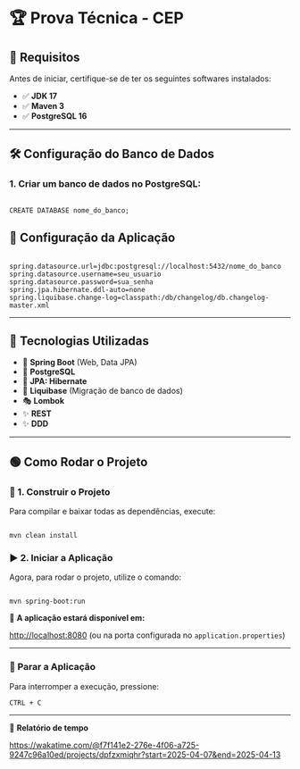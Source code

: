 <h1>🏆 Prova Técnica - CEP</h1>

<h2>📌 Requisitos</h2>

<p>Antes de iniciar, certifique-se de ter os seguintes softwares instalados:</p>

<ul>
    <li>✅ <b>JDK 17</b></li>
    <li>✅ <b>Maven 3</b></li>
    <li>✅ <b>PostgreSQL 16</b></li>
</ul>

<hr/>

<h2>🛠️ Configuração do Banco de Dados</h2>

<h3>1. Criar um banco de dados no PostgreSQL:</h3>

<pre><code class="sql">
CREATE DATABASE nome_do_banco;
</code></pre>

<h2>📄 Configuração da Aplicação</h2>

<pre><code class="properties">
spring.datasource.url=jdbc:postgresql://localhost:5432/nome_do_banco
spring.datasource.username=seu_usuario
spring.datasource.password=sua_senha
spring.jpa.hibernate.ddl-auto=none
spring.liquibase.change-log=classpath:/db/changelog/db.changelog-master.xml
</code></pre>

<hr/>

<h2>🔧 Tecnologias Utilizadas</h2>

<ul>
    <li>🌿 <b>Spring Boot</b> (Web, Data JPA)</li>
    <li>🐘 <b>PostgreSQL</b></li>
    <li>🌱 <b>JPA: Hibernate</b></li>
    <li>📜 <b>Liquibase</b> (Migração de banco de dados)</li>
    <li>🎭 <b>Lombok</b></li>
    <li>✨ <b>REST</b></li>
    <li>✨ <b>DDD</b></li>
</ul>

<hr/>

<h2>🟢 Como Rodar o Projeto</h2>

<h3>🔨 1. Construir o Projeto</h3>

<p>Para compilar e baixar todas as dependências, execute:</p>

<pre><code class="sh">
mvn clean install
</code></pre>

<h3>▶️ 2. Iniciar a Aplicação</h3>

<p>Agora, para rodar o projeto, utilize o comando:</p>

<pre><code class="sh">
mvn spring-boot:run
</code></pre>

<p>📌 <b>A aplicação estará disponível em:</b></p>
<a href="http://localhost:8080">http://localhost:8080</a> (ou na porta configurada no <code>application.properties</code>)

<hr/>

<h3>🛑 Parar a Aplicação</h3>

<p>Para interromper a execução, pressione:</p>

<pre><code class="sh">CTRL + C</code></pre>
    
<hr/>
    
<p>📌 <b>Relatório de tempo</b></p>
<a href="https://wakatime.com/@f7f141e2-276e-4f06-a725-9247c96a10ed/projects/dpfzxmiqhr?start=2025-04-07&end=2025-04-13">https://wakatime.com/@f7f141e2-276e-4f06-a725-9247c96a10ed/projects/dpfzxmiqhr?start=2025-04-07&end=2025-04-13</a>
